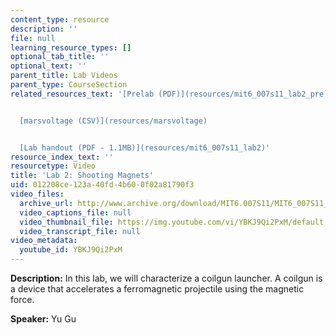 ```yaml
---
content_type: resource
description: ''
file: null
learning_resource_types: []
optional_tab_title: ''
optional_text: ''
parent_title: Lab Videos
parent_type: CourseSection
related_resources_text: '[Prelab (PDF)](resources/mit6_007s11_lab2_pre)


  [marsvoltage (CSV)](resources/marsvoltage)


  [Lab handout (PDF - 1.1MB)](resources/mit6_007s11_lab2)'
resource_index_text: ''
resourcetype: Video
title: 'Lab 2: Shooting Magnets'
uid: 012208ce-123a-40fd-4b60-0f02a81790f3
video_files:
  archive_url: http://www.archive.org/download/MIT6.007S11/MIT6_007S11_lab02_300k.mp4
  video_captions_file: null
  video_thumbnail_file: https://img.youtube.com/vi/YBKJ9Qi2PxM/default.jpg
  video_transcript_file: null
video_metadata:
  youtube_id: YBKJ9Qi2PxM
---
```


**Description:** In this lab, we will characterize a coilgun launcher. A coilgun is a device that accelerates a ferromagnetic projectile using the magnetic force.

**Speaker:** Yu Gu